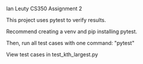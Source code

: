 Ian Leuty CS350 Assignment 2

This project uses pytest to verify results.

Recommend creating a venv and pip installing pytest.

Then, run all test cases with one command: "pytest"

View test cases in test_kth_largest.py
